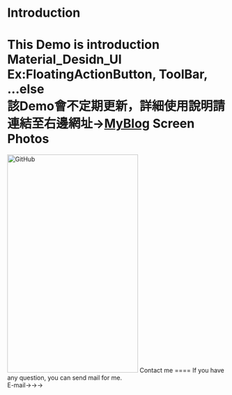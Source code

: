 Introduction
====
This Demo is introduction Material_Desidn_UI  __Ex:FloatingActionButton, ToolBar, ...else__
<br>該Demo會不定期更新，詳細使用說明請連結至右邊網址→[MyBlog](https://rayzhangweb.wordpress.com/ "Designer:RayZhang")
Screen Photos
====
<img src="https://github.com/ray00178/MaterialDesign/blob/master/Screenshot.jpg" alt="GitHub" title="UI Demo" width="300" height="500" />
Contact me
====
If you have any question, you can send mail for me.<br>
E-mail→→→<ray00178@gmail.com>
